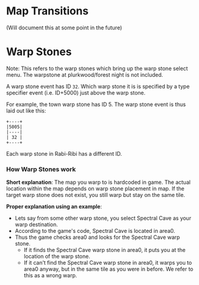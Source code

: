 # Map Transitions

(Will document this at some point in the future)

# Warp Stones

Note: This refers to the warp stones which bring up the warp stone select menu. The warpstone at plurkwood/forest night is not included.

A warp stone event has ID `32`. Which warp stone it is is specified by a type specifier event (i.e. ID+5000) just above the warp stone.

For example, the town warp stone has ID 5. The warp stone event is thus laid out like this:

```
+----+
|5005|
|----|
| 32 |
+----+
```

Each warp stone in Rabi-Ribi has a different ID.


### How Warp Stones work
**Short explanation**: The map you warp to is hardcoded in game. The actual location within the map depends on warp stone placement in map. If the target warp stone does not exist, you still warp but stay on the same tile.

**Proper explanation using an example**:
- Lets say from some other warp stone, you select Spectral Cave as your warp destination.
- According to the game's code, Spectral Cave is located in area0.
- Thus the game checks area0 and looks for the Spectral Cave warp stone.
    - If it finds the Spectral Cave warp stone in area0, it puts you at the location of the warp stone.
    - If it can't find the Spectral Cave warp stone in area0, it warps you to area0 anyway, but in the same tile as you were in before. We refer to this as a wrong warp.
